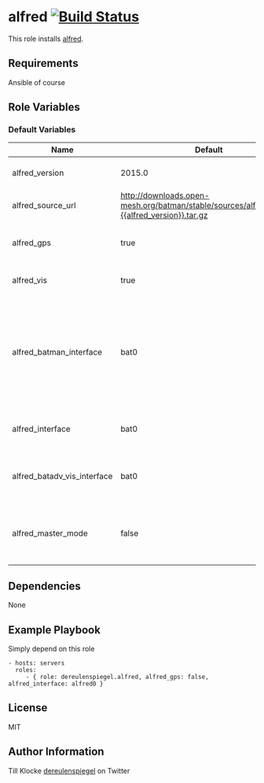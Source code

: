 alfred [![Build Status](https://travis-ci.org/dereulenspiegel/ansible-alfred.svg?branch=master)](https://travis-ci.org/dereulenspiegel/ansible-alfred)
=========

This role installs [alfred](http://www.open-mesh.org/projects/open-mesh/wiki/Alfred).

Requirements
------------

Ansible of course

Role Variables
--------------

### Default Variables

Name | Default | Description
---- | ------- | -----------
alfred_version | 2015.0 | The version of alfred to install
alfred_source_url | http://downloads.open-mesh.org/batman/stable/sources/alfred/alfred-{{alfred_version}}.tar.gz | The URL to download alfred from
alfred_gps | true | Wether to build alfred-gpsd
alfred_vis | true | Wether to build batadv-vis
alfred_batman_interface | bat0 | The Batman interface alfred will use. Use 'none' to disable the batman-adv based best server selection.
alfred_interface | bat0 | The interface alfred will use
alfred_batadv_vis_interface | bat0 | Interface for batadv-vis if alfred_vis is true
alfred_master_mode | false | Wether alfred should run master mode or not


Dependencies
------------

None

Example Playbook
----------------

Simply depend on this role

    - hosts: servers
      roles:
         - { role: dereulenspiegel.alfred, alfred_gps: false, alfred_interface: alfred0 }

License
-------

MIT

Author Information
------------------

Till Klocke [dereulenspiegel](https://twitter.com/dereulenspiegel) on Twitter

